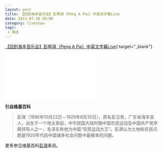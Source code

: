 ```yaml
---
layout: post
title: 【回到海丰音乐会】彭啊湃（Peng A Pai）中英文字幕Live
date: 2013-07-28 20:00
category: liveshow
tags:
 - 演出
---
```

[【回到海丰音乐会】彭啊湃（Peng A Pai）中英文字幕Live](https://www.bilibili.com/video/BV1gt4y197xG/){:target="_blank"}

<div class="iframe-container">
<iframe class="responsive-iframe" src="//player.bilibili.com/player.html?aid=626078101&bvid=BV1gt4y197xG&cid=202981580&page=1" frameborder="no" allowfullscreen="true"></iframe>
</div>

**引自维基百科**

> 彭湃（1896年10月22日－1929年8月30日），原名彭汉育，广东省海丰县人，出生于一个地主家庭，中华民国大陆时期中国农民运动及中国共产党早期领导人之一，毛泽东称他为中国“农民运动大王”。彭湃认为土地和农民问题是1920年代初中国诸多社会问题中最根本的问题。

更多参见维基百科[彭湃](https://zh.wikipedia.org/wiki/%E5%BD%AD%E6%B9%83)条目。
